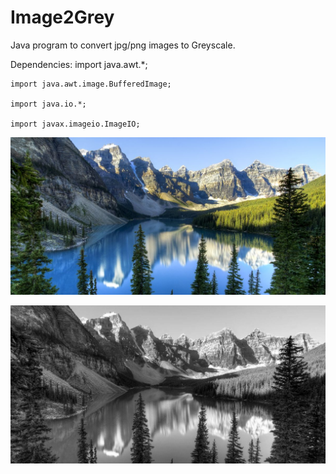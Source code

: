 # Image2Grey

Java program to convert jpg/png images to Greyscale.

Dependencies:
    import java.awt.*;
    
    import java.awt.image.BufferedImage;
    
    import java.io.*;
    
    import javax.imageio.ImageIO;

![NatureRGB](https://github.com/Yug34/Image2Grey/blob/master/nature.jpg)

![NatureBlack](https://github.com/Yug34/Image2Grey/blob/master/natureBlack.jpg)
